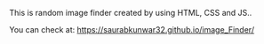  This is random image finder created by using HTML, CSS and JS..

 You can check at: https://saurabkunwar32.github.io/image_Finder/

